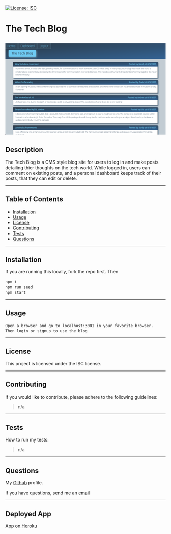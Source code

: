 [![License: ISC](https://img.shields.io/badge/License-ISC-blue.svg)](https://opensource.org/licenses/ISC)     
  # The Tech Blog

  ![Screenshot](/img/Screen%20Shot%202022-08-03%20at%2011.38.54%20PM.png)
  ---
  ## Description

  The Tech Blog is a CMS style blog site for users to log in and make posts detailing thier thoughts on the tech world. While logged in, users can comment on existing posts, and a personal dashboard keeps track of their posts, that they can edit or delete.

  ---
  ## Table of Contents

  - [Installation](#installation)
  - [Usage](#usage)
  - [License](#license)
  - [Contributing](#contributing)
  - [Tests](#tests)
  - [Questions](#questions)

  ---
  ## Installation
  If you are running this locally, fork the repo first. Then
  ```bash
  npm i
  npm run seed
  npm start
  ```
  ---
  ## Usage

  ```
  Open a browser and go to localhost:3001 in your favorite browser.
  Then login or signup to use the blog
  ```

  ---
  ## License

  
  This project is licensed under the ISC license.
  

  ---
  ## Contributing

  If you would like to contribute, please adhere to the following guidelines:
  >n/a

  ---
  ## Tests

  How to run my tests:
  >n/a
  
  ---
  ## Questions

  My [Github](https://github.com/RflctnOfU) profile.

  If you have questions, send me an [email](rflctnofu@hotmail.com)

  ---
  ## Deployed App
  [App on Heroku](https://nameless-mountain-71362.herokuapp.com/)
